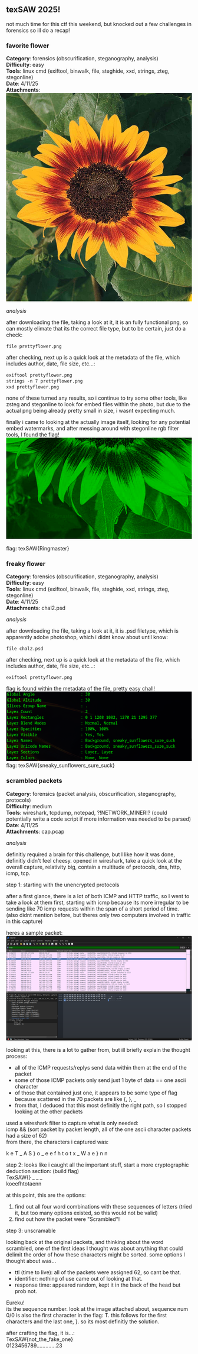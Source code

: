 ## texSAW 2025! ##
not much time for this ctf this weekend, but knocked out a few challenges in forensics so ill do a recap!

### favorite flower ###
**Category**: forensics (obscurification, steganography, analysis) <br>
**Difficulty**: easy <br>
**Tools**: linux cmd (exiftool, binwalk, file, steghide, xxd, strings, zteg, stegonline) <br>
**Date**: 4/11/25 <br>
**Attachments**: ![img](prettyflower.png) <br>

_analysis_ <br>

after downloading the file, taking a look at it, it is an fully functional png, so can mostly elimate that its the correct file type, but to be certain, just do a check:<br>

```
file prettyflower.png
```

after checking, next up is a quick look at the metadata of the file, which includes author, date, file size, etc...: <br>
```
exiftool prettyflower.png
strings -n 7 prettyflower.png
xxd prettyflower.png
```
none of these turned any results, so i continue to try some other tools, like zsteg and stegonline to look for embed files within the photo, but due to the actual png being already pretty small in size, i wasnt expecting much.

finally i came to looking at the actually image itself, looking for any potential embed watermarks, and after messing around with stegonline rgb filter tools, I found the flag!
![img](texSAW_chall_prettyflower1.png)

flag: texSAW{Ringmaster}
### freaky flower ###
**Category**: forensics (obscurification, steganography, analysis) <br>
**Difficulty**: easy <br>
**Tools**: linux cmd (exiftool, binwalk, file, steghide, xxd, strings, zteg, stegonline) <br>
**Date**: 4/11/25 <br>
**Attachments**: chal2.psd <br>

_analysis_ <br>

after downloading the file, taking a look at it, it is .psd filetype, which is apparently adobe photoshop, which i didnt know about until know:<br>

```
file chal2.psd
```

after checking, next up is a quick look at the metadata of the file, which includes author, date, file size, etc...: <br>
```
exiftool prettyflower.png
```
flag is found within the metadata of the file, pretty easy chall!
![img](texSAW_chall_chal2psd.png)
flag: texSAW{sneaky_sunflowers_sure_suck}

### scrambled packets ###
**Category**: forensics (packet analysis, obscurification, steganography, protocols) <br>
**Difficulty**: medium <br>
**Tools**: wireshark, tcpdump, notepad, ?!NETWORK_MINER!? (could potentially write a code script if more information was needed to be parsed) <br>
**Date**: 4/11/25 <br>
**Attachments**: cap.pcap <br>

_analysis_ <br>

definitly required a brain for this challenge, but I like how it was done, definitly didn't feel cheesy. opened in wireshark, take a quick look at the overall capture, relativity big, contain a multitude of protocols, dns, http, icmp, tcp. <br>

step 1: starting with the unencrypted protocols <br>

after a first glance, there is a lot of both ICMP and HTTP traffic, so I went to take a look at them first, starting with icmp because its more irregular to be sending like 70 icmp requests within the span of a short period of time. (also didnt mention before, but theres only two computers involved in traffic in this capture) <br>

heres a sample packet:<br>
![img](TexSAW_chall_scatteredpack1.png)<br>

looking at this, there is a lot to gather from, but ill briefly explain the thought process:
- all of the ICMP requests/replys send data within them at the end of the packet
- some of those ICMP packets only send just 1 byte of data == one ascii character
- of those that contained just one, it appears to be some type of flag because scattered in the 70 packets are like {, }, _
- from that, I deduced that this most definitly the right path, so I stopped looking at the other packets 

used a wireshark filter to capture what is only needed:<br>
icmp && (sort packet by packet length, all of the one ascii character packets had a size of 62) <br>
from there, the characters i captured was: <br>

k e T _ A S } o _ e e f h t o t x _ W a e } n n <br>

step 2: looks like i caught all the important stuff, start a more cryptographic deduction section: (build flag) <br>
TexSAW{}  _  _  _  <br>
koeefhtotaenn   <br>

at this point, this are the options:
1. find out all four word combinations with these sequences of letters (tried it, but too many options existed, so this would not be valid)
2. find out how the packet were "Scrambled"!

step 3: unscramable <br>

looking back at the original packets, and thinking about the word scrambled, one of the first ideas I thought was about anything that could delimit the order of how these characters might be sorted. some options I thought about was...
- ttl (time to live): all of the packets were assigned 62, so cant be that.
- identifier: nothing of use came out of looking at that.
- response time: appeared random, kept it in the back of the head but prob not.

Eureku!<br>
its the sequence number. look at the image attached about, sequence num 0/0 is also the first character in the flag: T. this follows for the first characters and the last one, }. so its most definitly the solution.<br>

after crafting the flag, it is...:<br>
TexSAW{not_the_fake_one}<br>
0123456789.............23<br>


